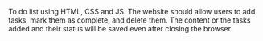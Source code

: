 To do list using HTML, CSS and JS. The website should allow users to add tasks, mark them as complete, and delete them.
The content or the tasks added and their status will be saved even after closing the browser. 
